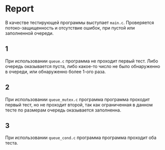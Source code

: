 # Report
В качестве тестирующей программы выступает  ```main.c```. Проверяется потоко-защищенность и отсутствие ошибок, при пустой или заполненной очереди.
## 1
При использовании ```queue.c``` программа не проходит первый тест. Либо очередь оказывается пуста, либо какое-то число не было обнаруженно в очереди, или обнаруженно более 1-ого раза.

## 2
При использовании ```queue_mutex.c``` программа программа проходит первый тест, но не проходит второй, так как ограниченная в данном тесте по размерам очередь оказывается заполненна.

## 3
При использовании ```queue_cond.c``` программа программа проходит оба теста.